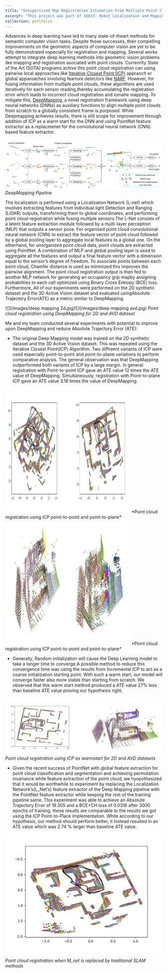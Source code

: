 ```yaml
---
title: "Unsupervised Map Registration Estimation From Multiple Point Clouds"
excerpt: "This project was part of 16833: Robot Localization and Mapping<br/><img src='/images/architecture.png'>"
collection: portfolio
---
```


Advances in deep learning have led to many state-of-theart methods for semantic computer vision tasks. Despite those successes, their compelling improvements on the geometric aspects of computer vision are yet to be fully demonstrated especially for registration and mapping. Several works attempt to integrate deep learning methods into geometric vision problems like mapping and registration asociated with point clouds. Currenrlty State of the Art (SOTA) programs achive this point cloud registration can using pairwise local approaches like [Iterative Closest Point (ICP)](https://cs.gmu.edu/~kosecka/cs685/cs685-icp.pdf) appraoch or global apparoaches involving fearture detectors like [NARF](http://ais.informatik.uni-freiburg.de/publications/papers/steder10irosws.pdf). However, for fusing information from multiple point clouds, these algorithms are used iteratively for each sensor reading,thereby accumulating the registration error which leads to incorrect cloud registration and iomahe mapping. To mitigate this, [DeepMapping](https://github.com/ai4ce/DeepMapping/tree/master/script), a novel registration framework using deep neural networks (DNNs) as auxiliary functions to align multiple point clouds from scratch to a globally consistent frame is porposed. While Deepmapping achieves  results, there is still scope for improvement through addition of ICP as a warm start for the DNN and using PointNet feature extractor as a replacmenet for the convolutional neural network (CNN) based feature extractor.

![](/images/architecture.png)
*DeepMapping Pipeline*

The localization is perfomed using a Localization Network (L-net) which involves extracting features from individual light Detection and Ranging (LiDAR) outputs, transforming them to global coordinates, and performing point cloud registration while fusing multiple sensors.The L-Net consists of a latent feature extraction module followed by a multi-layer perceptron (MLP) that outputs a sensor pose. For organised point cloud convolutional neural network (CNN) to extract
the feature vector of point cloud followed by a global pooling layer to aggregate local features to a global one. On the otherhand, for unorganized point cloud data, point clouds are extracted using PointNet. A combination of MLP and global pooling layer is used to aggregate all the features and output a final feature vector with a dimension equal to the sensor’s degree of freedom. To associate points between each point cloud, Chamfer distance is used as minimized this improves the pairwise alignment. The point cloud registration output is then fed to another MLP network for generating an occupancy grip mapby assigning probabilities to each cell optimized using Binary Cross Entropy (BCE) loss. Furthermore, All of our experiments were performed on the 2D synthetic dataset and the 3D Active Vision dataset  and evaluated usingAbsolute Trajectory Error(ATE) as a metric similar to DeepMapping. 

![](/images/deep mapping 2d.jpg)![](/images/deep mapping avd.jpg)
*Point cloud registration using DeepMapping for 2D and AVD dataset* 

Me and my team conducted several experiments with potential to improve upon DeepMapping and reduce Absolute Trajectory Error (ATE): 

* The original Deep Mapping model was trained on the 2D synthetic dataset and the 3D Active Vision dataset. This was repeated using the Iterative Closest Point(ICP) Algorithm. Two diffreent variants of ICP were used especially point-to-point and point-to-plane variations to perform comparative analysis. The general observation was that DeepMapping outperformed both variants of ICP by a large margin. In general registration with Point-to-point ICP gave an ATE value 12 times the ATE value of DeepMapping. Simultaneously, registration with Point-to-plane ICP gave an ATE value 3.18 times the value of DeepMapping. 


<img width ='400' height='400' src='/images/ICP 2D.jpg'>
*Point cloud registration using ICP point-to-point and point-to-plane*

<img width ='400' height='400' src='/images/ICP AVD.jpg'>
*Point cloud registration using ICP point-to-point and point-to-plane*

* Generally, Random initialization will cause the Deep Learning model to take a longer time to converge.A possible method to reduce this convergence time was using the results from Incremental ICP to act as a coarse initialization starting point. With such a warm start, our model will converge faster also more stable than starting from scratch. We observed that this warm start method produced a ATE value 27% less than baseline ATE value proving our hypothesis right.

![](/images/ICP+deepmapping.jpg)
*Point cloud registration using ICP as warmstart for 2D and AVD datasets*

* Given the recent success of PointNet with global feature extraction for point cloud classification and segmentation and achieving permutation invariance while feature extraction of the point cloud, we hyopothesized that it would be worthwhile to experiment by replacing the Localization Network’s(L_Net’s) feature extractor of the Deep Mapping pipeline with the PointNet feature extractor while keeping the rest of the training pipeline same. This experiment was able to achieve an Absolute Trajectory Error of 19.305 and a BCE+CH loss of 0.0316 after 3000 epochs of training, these results are comparable to the results we got using the ICP Point-to-Place implementation. While according to our hypothesis, our method should perform better, it instead resulted in an ATE value which was 2.74 % larger than baseline ATE value.

![](/images/m_net_slam.jpg)
*Point cloud registration when M_net is replaced by traditional SLAM methods*




